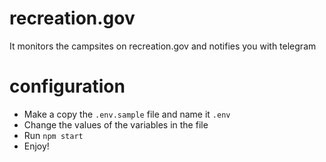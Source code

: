 # recreation.gov
It monitors the campsites on recreation.gov and notifies you with telegram

# configuration
- Make a copy the ```.env.sample``` file and name it ```.env```
- Change the values of the variables in the file
- Run ```npm start```
- Enjoy!
